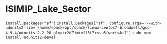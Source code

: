 # ISIMIP_Lake_Sector

```install.packages("sf")```
```install.packages("sf", configure.args='--with-udunits2-lib= /home/spack/opt/spack/linux-centos7-broadwell/gcc-4.9.4/udunits-2.2.28-plmakr2d7imimfl5t7rssu5fwartskr7')```
```sudo yum install udunits2-devel```
